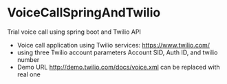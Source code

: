 # VoiceCallSpringAndTwilio
Trial voice call using spring boot and Twilio API

 * Voice call application using Twilio services: https://www.twilio.com/
 * using three Twilio account parameters Account SID, Auth ID, and twilio number
 * Demo URL http://demo.twilio.com/docs/voice.xml can be replaced with real one
